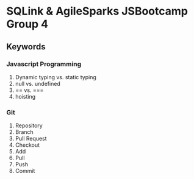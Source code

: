 <h1>SQLink &amp; AgileSparks JSBootcamp Group 4</h1>
<h2>Keywords</h2>
<h3>Javascript Programming</h3>
<ol>
    <li>Dynamic typing vs. static typing</li>  
    <li>null vs. undefined</li>  
    <li>== vs. ===</li>  
    <li>hoisting</li>
</ol>
<h3>Git</h3>
<ol>
  <li>Repository</li>  
  <li>Branch</li>  
  <li>Pull Request</li>  
  <li>Checkout</li>  
  <li>Add</li>  
  <li>Pull</li>  
  <li>Push</li>  
  <li>Commit</li>  
</ol>
